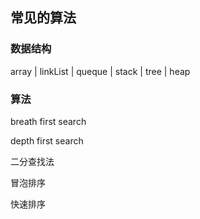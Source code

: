 ## 常见的算法

### 数据结构

array | linkList | queque | stack | tree | heap

### 算法

breath first search

depth first search

二分查找法

冒泡排序

快速排序
